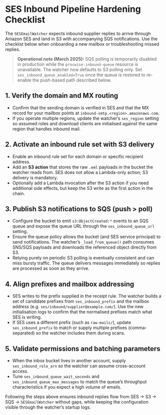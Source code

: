 # SES Inbound Pipeline Hardening Checklist

The `SESEmailWatcher` expects inbound supplier replies to arrive through Amazon
SES and land in S3 with accompanying SQS notifications. Use the checklist below
when onboarding a new mailbox or troubleshooting missed replies.

> **Operational note (March 2025):** SQS polling is temporarily disabled in
> production while the `procwise-inbound-queue` resource is unavailable. The
> watcher now defaults to S3 polling only. Set
> `ses_inbound_queue_enabled=True` once the queue is restored to re-enable the
> push-based path described below.

## 1. Verify the domain and MX routing
- Confirm that the sending domain is verified in SES and that the MX record for
your mailbox points at `inbound-smtp.<region>.amazonaws.com`.
- If you operate multiple regions, update the watcher’s `ses_region` setting so
assumed roles and download clients are initialised against the same region that
handles inbound mail.

## 2. Activate an inbound rule set with S3 delivery
- Enable an inbound rule set for each domain or specific recipient address.
- Add an **S3 action** that stores the raw `.eml` payloads in the bucket the
watcher reads from. SES does not allow a Lambda-only action; S3 delivery is
mandatory.
- Optionally add a Lambda invocation after the S3 action if you need additional
side effects, but keep the S3 write as the first action in the chain.

## 3. Publish S3 notifications to SQS (push > poll)
- Configure the bucket to emit `s3:ObjectCreated:*` events to an SQS queue and
expose the queue URL through the `ses_inbound_queue_url` setting.
- Ensure the queue policy allows the bucket (and SES service principal) to send
notifications. The watcher’s `_load_from_queue()` path consumes SNS/SQS payloads
and downloads the referenced object directly from S3.
- Relying purely on periodic S3 polling is eventually consistent and can miss
bursty traffic. The queue delivers messages immediately so replies are processed
as soon as they arrive.

## 4. Align prefixes and mailbox addressing
- SES writes to the prefix supplied in the receipt rule. The watcher builds a
set of candidate prefixes from `ses_inbound_prefix` and the mailbox address
(e.g. `ses/inbound/supplier@example.com/`). Use the new initialisation logs to
confirm that the normalised prefixes match what SES is writing.
- If SES uses a different prefix (such as `raw-mails/`), update
`ses_inbound_prefix` to match or supply multiple prefixes (comma-separated) so
the watcher includes them during scans.

## 5. Validate permissions and batching parameters
- When the inbox bucket lives in another account, supply
`ses_inbound_role_arn` so the watcher can assume cross-account access.
- Tune `ses_inbound_queue_wait_seconds` and `ses_inbound_queue_max_messages` to
match the queue’s throughput characteristics if you expect a high volume of
emails.

Following the steps above ensures inbound replies flow from SES → S3 → SQS →
`SESEmailWatcher` without gaps, while keeping the configuration visible through
the watcher’s startup logs.
